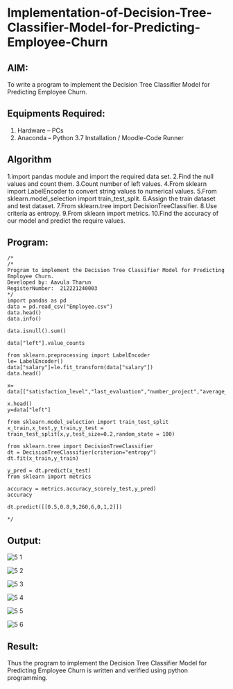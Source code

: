 # Implementation-of-Decision-Tree-Classifier-Model-for-Predicting-Employee-Churn

## AIM:
To write a program to implement the Decision Tree Classifier Model for Predicting Employee Churn.

## Equipments Required:
1. Hardware – PCs
2. Anaconda – Python 3.7 Installation / Moodle-Code Runner

## Algorithm
1.import pandas module and import the required data set.
2.Find the null values and count them.
3.Count number of left values.
4.From sklearn import LabelEncoder to convert string values to numerical values.
5.From sklearn.model_selection import train_test_split.
6.Assign the train dataset and test dataset.
7.From sklearn.tree import DecisionTreeClassifier.
8.Use criteria as entropy.
9.From sklearn import metrics.
10.Find the accuracy of our model and predict the require values.

## Program:
```
/*
/*
Program to implement the Decision Tree Classifier Model for Predicting Employee Churn.
Developed by: Aavula Tharun
RegisterNumber:  212221240003
*/
import pandas as pd
data = pd.read_csv("Employee.csv")
data.head()
data.info()

data.isnull().sum()

data["left"].value_counts

from sklearn.preprocessing import LabelEncoder
le= LabelEncoder()
data["salary"]=le.fit_transform(data["salary"])
data.head()

x= data[["satisfaction_level","last_evaluation","number_project","average_montly_hours","time_spend_company","Work_accident","promotion_last_5years","salary"]]

x.head()
y=data["left"]

from sklearn.model_selection import train_test_split
x_train,x_test,y_train,y_test = train_test_split(x,y,test_size=0.2,random_state = 100)

from sklearn.tree import DecisionTreeClassifier
dt = DecisionTreeClassifier(criterion="entropy")
dt.fit(x_train,y_train)

y_pred = dt.predict(x_test)
from sklearn import metrics

accuracy = metrics.accuracy_score(y_test,y_pred)
accuracy

dt.predict([[0.5,0.8,9,260,6,0,1,2]])

*/
```


## Output:

![5 1](https://user-images.githubusercontent.com/93427201/169464199-48c6ec39-a17a-497a-a019-eacf1d407504.png)


![5 2](https://user-images.githubusercontent.com/93427201/169464214-50ba4c35-d595-4f52-9fc7-fb1261aa0863.png)


![5 3](https://user-images.githubusercontent.com/93427201/169464218-70fef879-cf2c-4b5a-91b3-2093027bad61.png)



![5 4](https://user-images.githubusercontent.com/93427201/169464229-b8355e16-5fcc-4b29-9f82-0ad3722c7d32.png)


![5 5](https://user-images.githubusercontent.com/93427201/169464240-bedddfb9-3e16-43d0-959b-85c2de57c60d.png)


![5 6](https://user-images.githubusercontent.com/93427201/169464249-db5864fc-9fb0-49f3-82be-26661f4b30a4.png)







## Result:
Thus the program to implement the  Decision Tree Classifier Model for Predicting Employee Churn is written and verified using python programming.

